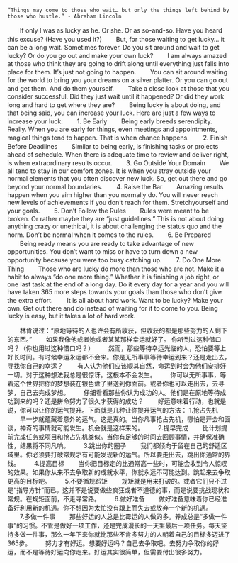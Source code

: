     “Things may come to those who wait… but only the things left behind by those who hustle.” - Abraham Lincoln
　　If only I was as lucky as he. Or she. Or as so-and-so. Have you heard this excuse? (Have you used it?)
　　But, for those waiting to get lucky… it can be a long wait. Sometimes forever. Do you sit around and wait to get lucky? Or do you go out and make your own luck?
　　I am always amazed at those who think they are going to drift along until everything just falls into place for them. It’s just not going to happen.
　　You can sit around waiting for the world to bring you your dreams on a silver platter. Or you can go out and get them. And do them yourself.
　　Take a close look at those that you consider successful. Did they just wait until it happened? Or did they work long and hard to get where they are?
　　Being lucky is about doing, and that being said, you can increase your luck. Here are just a few ways to increase your luck:
　　1. Be Early
　　Being early breeds serendipity. Really. When you are early for things, even meetings and appointments, magical things tend to happen. That is when chance happens.
　　2. Finish Before Deadlines
　　Similar to being early, is finishing tasks or projects ahead of schedule. When there is adequate time to review and deliver right, is when extraordinary results occur.
　　3. Go Outside Your Domain
　　We all tend to stay in our comfort zones. It is when you stray outside your normal elements that you often discover new luck. So, get out there and go beyond your normal boundaries.
　　4. Raise the Bar
　　Amazing results happen when you aim higher than you normally do. You will never reach new levels of achievements if you don’t reach for them. Stretchyourself and your goals.
　　5. Don’t Follow the Rules
　　Rules were meant to be broken. Or rather maybe they are “just guidelines.” This is not about doing anything crazy or unethical, it is about challenging the status quo and the norm. Don’t be normal when it comes to the rules.
　　6. Be Prepared
　　Being ready means you are ready to take advantage of new opportunities. You don’t want to miss or have to turn down a new opportunity because you were too busy catching up.
　　7. Do One More Thing
　　Those who are lucky do more than those who are not. Make it a habit to always “do one more thing.” Whether it is finishing a job right, or one last task at the end of a long day. Do it every day for a year and you will have taken 365 more steps towards your goals than those who don’t give the extra effort.
　　It is all about hard work. Want to be lucky? Make your own. Get out there and do instead of waiting for it to come to you. Being lucky is easy, but it takes a lot of hard work.

　　林肯说过：“原地等待的人也许会有所收获，但收获的都是那些努力的人剩下的东西。”
　　如果我像他或者她或者某某那样幸运就好了。 你听到过这种借口吗？（你也用过这种借口吗？）
　　然而，那些等待幸运光临的人，恐怕要等上好长时间。有时候幸运永远都不会来。你是无所事事等待幸运到来？还是走出去，寻找你自己的幸运？
　　有人认为他们应该顺其自然，命运到时会为他们安排好一切。对于这种想法我总是很惊讶。这根本不会发生。
　　你可以无所事事，等着这个世界把你的梦想装在银色盘子里送到你面前。或者你也可以走出去，去寻梦，自己去完成梦想。
　　仔细看看那些你认为成功的人。他们是在原地等待成功到来的吗？还是拼命努力了很久才获得的成功？
　　好运意味着行动，也就是说，你可以让你的运气提升。下面就是几种让你提升运气的方法：
      1.抢占先机
　　早一步就蕴藏着意外的运气。这是真的。当你凡事抢占先机，哪怕是开会和面谈，神奇的事情就可能发生。机会就是这样来的。
　　2.提早完成
　　比计划提前完成任务或项目和抢占先机类似。当你有足够的时间去回顾事情，并确保准确性，结果将不同凡响。
　　3.跳出你的圈子
　　我们都倾向于留在自己的舒适区域里。你必须要打破常规才有可能发现新的运气。所以要走出去，跳出你通常的界线。
　　4.提高目标
　　当你把目标定的比通常高一些时，可能会收到令人惊叹的效果。如果你从来不去争取新的成就水平，你就永远不可能达到。跳起来去争取更高的目标吧。
　　5.不要循规蹈矩
　　规矩就是用来打破的。或者它们只不过是“指导方针”而已。这并不是说要做些疯狂或者不道德的事，而是说要挑战现状和常规。在规矩面前，不走寻常路。
　　6.做好准备
　　做好准备意味着你已经准备好利用新的机遇。你不想因为太忙没有跟上而失去或放弃一个新的机遇。
　　7.多做一件事
　　那些好运的人总是比霉运的人做的多。养成总是“多做一件事”的习惯。不管是做好一项工作，还是完成漫长的一天里最后一项任务。每天坚持多做一件事，那么一年下来你就比那些不肯多努力的人朝着自己的目标多迈进了365步。
　　努力才有好运。想要好运吗？自己去争取吧。去努力争取你的好运，而不是等待好运向你走来。好运其实很简单，但需要付出很多努力。